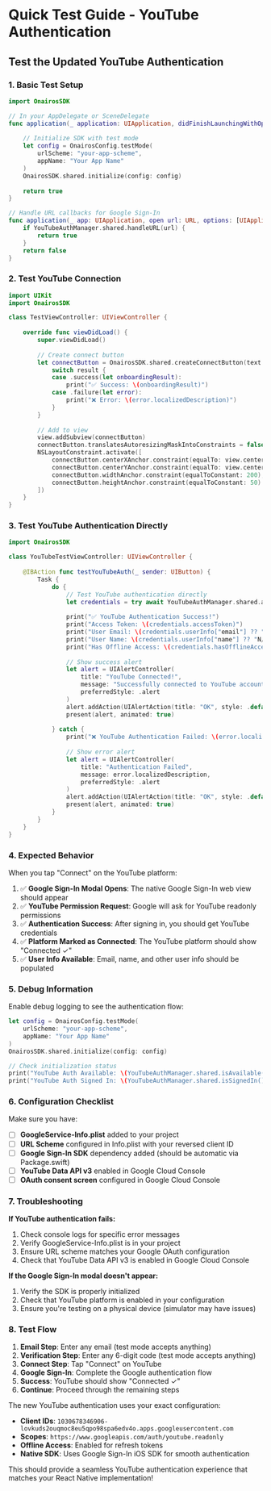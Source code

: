 # Quick Test Guide - YouTube Authentication

## Test the Updated YouTube Authentication

### 1. Basic Test Setup

```swift
import OnairosSDK

// In your AppDelegate or SceneDelegate
func application(_ application: UIApplication, didFinishLaunchingWithOptions launchOptions: [UIApplication.LaunchOptionsKey: Any]?) -> Bool {
    
    // Initialize SDK with test mode
    let config = OnairosConfig.testMode(
        urlScheme: "your-app-scheme",
        appName: "Your App Name"
    )
    OnairosSDK.shared.initialize(config: config)
    
    return true
}

// Handle URL callbacks for Google Sign-In
func application(_ app: UIApplication, open url: URL, options: [UIApplication.OpenURLOptionsKey : Any] = [:]) -> Bool {
    if YouTubeAuthManager.shared.handleURL(url) {
        return true
    }
    return false
}
```

### 2. Test YouTube Connection

```swift
import UIKit
import OnairosSDK

class TestViewController: UIViewController {
    
    override func viewDidLoad() {
        super.viewDidLoad()
        
        // Create connect button
        let connectButton = OnairosSDK.shared.createConnectButton(text: "Connect Your Data") { result in
            switch result {
            case .success(let onboardingResult):
                print("✅ Success: \(onboardingResult)")
            case .failure(let error):
                print("❌ Error: \(error.localizedDescription)")
            }
        }
        
        // Add to view
        view.addSubview(connectButton)
        connectButton.translatesAutoresizingMaskIntoConstraints = false
        NSLayoutConstraint.activate([
            connectButton.centerXAnchor.constraint(equalTo: view.centerXAnchor),
            connectButton.centerYAnchor.constraint(equalTo: view.centerYAnchor),
            connectButton.widthAnchor.constraint(equalToConstant: 200),
            connectButton.heightAnchor.constraint(equalToConstant: 50)
        ])
    }
}
```

### 3. Test YouTube Authentication Directly

```swift
import OnairosSDK

class YouTubeTestViewController: UIViewController {
    
    @IBAction func testYouTubeAuth(_ sender: UIButton) {
        Task {
            do {
                // Test YouTube authentication directly
                let credentials = try await YouTubeAuthManager.shared.authenticate()
                
                print("✅ YouTube Authentication Success!")
                print("Access Token: \(credentials.accessToken)")
                print("User Email: \(credentials.userInfo["email"] ?? "N/A")")
                print("User Name: \(credentials.userInfo["name"] ?? "N/A")")
                print("Has Offline Access: \(credentials.hasOfflineAccess)")
                
                // Show success alert
                let alert = UIAlertController(
                    title: "YouTube Connected!",
                    message: "Successfully connected to YouTube account: \(credentials.userInfo["email"] ?? "Unknown")",
                    preferredStyle: .alert
                )
                alert.addAction(UIAlertAction(title: "OK", style: .default))
                present(alert, animated: true)
                
            } catch {
                print("❌ YouTube Authentication Failed: \(error.localizedDescription)")
                
                // Show error alert
                let alert = UIAlertController(
                    title: "Authentication Failed",
                    message: error.localizedDescription,
                    preferredStyle: .alert
                )
                alert.addAction(UIAlertAction(title: "OK", style: .default))
                present(alert, animated: true)
            }
        }
    }
}
```

### 4. Expected Behavior

When you tap "Connect" on the YouTube platform:

1. ✅ **Google Sign-In Modal Opens**: The native Google Sign-In web view should appear
2. ✅ **YouTube Permission Request**: Google will ask for YouTube readonly permissions
3. ✅ **Authentication Success**: After signing in, you should get YouTube credentials
4. ✅ **Platform Marked as Connected**: The YouTube platform should show "Connected ✓"
5. ✅ **User Info Available**: Email, name, and other user info should be populated

### 5. Debug Information

Enable debug logging to see the authentication flow:

```swift
let config = OnairosConfig.testMode(
    urlScheme: "your-app-scheme",
    appName: "Your App Name"
)
OnairosSDK.shared.initialize(config: config)

// Check initialization status
print("YouTube Auth Available: \(YouTubeAuthManager.shared.isAvailable())")
print("YouTube Auth Signed In: \(YouTubeAuthManager.shared.isSignedIn())")
```

### 6. Configuration Checklist

Make sure you have:

- [ ] **GoogleService-Info.plist** added to your project
- [ ] **URL Scheme** configured in Info.plist with your reversed client ID
- [ ] **Google Sign-In SDK** dependency added (should be automatic via Package.swift)
- [ ] **YouTube Data API v3** enabled in Google Cloud Console
- [ ] **OAuth consent screen** configured in Google Cloud Console

### 7. Troubleshooting

**If YouTube authentication fails:**

1. Check console logs for specific error messages
2. Verify GoogleService-Info.plist is in your project
3. Ensure URL scheme matches your Google OAuth configuration
4. Check that YouTube Data API v3 is enabled in Google Cloud Console

**If the Google Sign-In modal doesn't appear:**

1. Verify the SDK is properly initialized
2. Check that YouTube platform is enabled in your configuration
3. Ensure you're testing on a physical device (simulator may have issues)

### 8. Test Flow

1. **Email Step**: Enter any email (test mode accepts anything)
2. **Verification Step**: Enter any 6-digit code (test mode accepts anything)
3. **Connect Step**: Tap "Connect" on YouTube
4. **Google Sign-In**: Complete the Google authentication flow
5. **Success**: YouTube should show "Connected ✓"
6. **Continue**: Proceed through the remaining steps

The new YouTube authentication uses your exact configuration:
- **Client IDs**: `1030678346906-lovkuds2ouqmoc8eu5qpo98spa6edv4o.apps.googleusercontent.com`
- **Scopes**: `https://www.googleapis.com/auth/youtube.readonly`
- **Offline Access**: Enabled for refresh tokens
- **Native SDK**: Uses Google Sign-In iOS SDK for smooth authentication

This should provide a seamless YouTube authentication experience that matches your React Native implementation! 